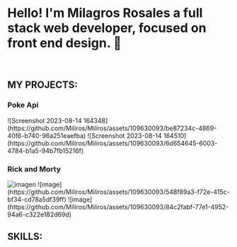 ### 
<h1>Hello! I'm Milagros Rosales
 a full stack web developer, focused on front end design. 👋</h1>
 <br/>
<h2>MY PROJECTS:</h2>
<h3>Poke Api</h3>
![Screenshot 2023-08-14 164348](https://github.com/Miliros/Miliros/assets/109630093/be87234c-4869-40f6-b740-96a251eaefba)
![Screenshot 2023-08-14 164510](https://github.com/Miliros/Miliros/assets/109630093/6d654645-6003-4784-b1a5-94b7fb15216f)


<h3>Rick and Morty</h3>
   <img  src="https://github-production-user-asset-6210df.s3.amazonaws.com/109630093/260580146-548f89a3-f72e-415c-bf34-cd78a5df39ff.png" alt="imagen"  />
![image](https://github.com/Miliros/Miliros/assets/109630093/548f89a3-f72e-415c-bf34-cd78a5df39ff)
![image](https://github.com/Miliros/Miliros/assets/109630093/84c2fabf-77e1-4952-94a6-c322e182d69d)

<h2>SKILLS:</h2>



